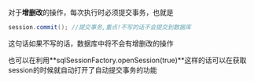 对于**增删改**的操作，每次执行时必须提交事务，也就是

```java
session.commit(); //提交事务,重点!不写的话不会提交到数据库
```

这句话如果不写的话，数据库中将不会有增删改的操作



也可以在利用**sqlSessionFactory.openSession(true)**这样的话可以在获取session的时候就自动打开了自动提交事务的功能



